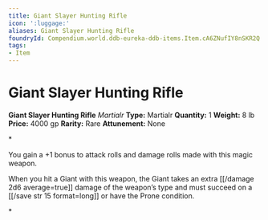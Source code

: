 ```yaml
---
title: Giant Slayer Hunting Rifle
icon: ':luggage:'
aliases: Giant Slayer Hunting Rifle
foundryId: Compendium.world.ddb-eureka-ddb-items.Item.cA6ZNufIY8nSKR2Q
tags:
- Item
---
```


# Giant Slayer Hunting Rifle

**Giant Slayer Hunting Rifle**
_Martialr_
**Type:** Martialr
**Quantity:** 1
**Weight:** 8 lb
**Price:** 4000 gp
**Rarity:** Rare
**Attunement:** None

*<p>You gain a +1 bonus to attack rolls and damage rolls made with this magic weapon.

When you hit a Giant with this weapon, the Giant takes an extra  [[/damage 2d6 average=true]] damage of the weapon’s type and must succeed on a [[/save str 15 format=long]] or have the Prone condition.</p>*